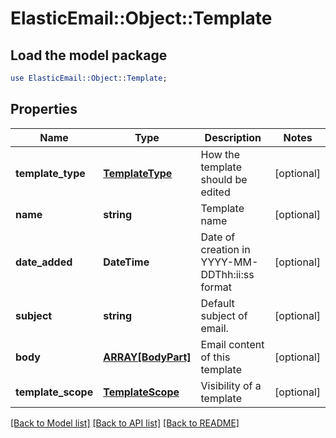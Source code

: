# ElasticEmail::Object::Template

## Load the model package
```perl
use ElasticEmail::Object::Template;
```

## Properties
Name | Type | Description | Notes
------------ | ------------- | ------------- | -------------
**template_type** | [**TemplateType**](TemplateType.md) | How the template should be edited | [optional] 
**name** | **string** | Template name | [optional] 
**date_added** | **DateTime** | Date of creation in YYYY-MM-DDThh:ii:ss format | [optional] 
**subject** | **string** | Default subject of email. | [optional] 
**body** | [**ARRAY[BodyPart]**](BodyPart.md) | Email content of this template | [optional] 
**template_scope** | [**TemplateScope**](TemplateScope.md) | Visibility of a template | [optional] 

[[Back to Model list]](../README.md#documentation-for-models) [[Back to API list]](../README.md#documentation-for-api-endpoints) [[Back to README]](../README.md)


